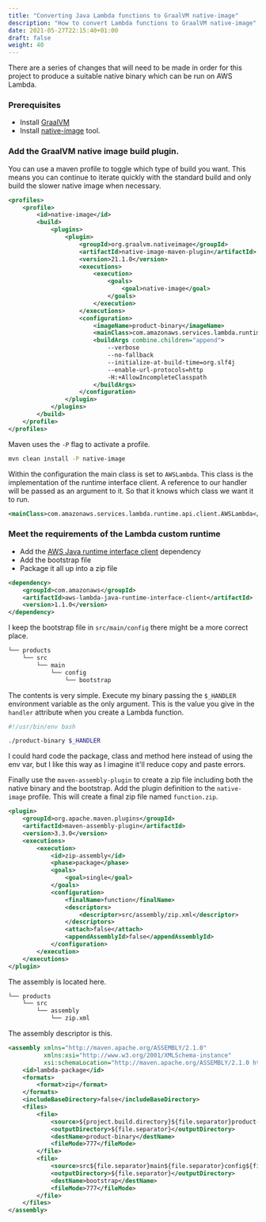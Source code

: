 ```yaml
---
title: "Converting Java Lambda functions to GraalVM native-image"
description: "How to convert Lambda functions to GraalVM native-image"
date: 2021-05-27T22:15:40+01:00
draft: false
weight: 40
---
```


There are a series of changes that will need to be made in order for this project to produce a 
suitable native binary which can be run on AWS Lambda.

### Prerequisites

- Install [GraalVM](https://www.graalvm.org/downloads/) 
- Install [native-image](https://www.graalvm.org/reference-manual/native-image/#install-native-image) tool.

### Add the GraalVM native image build plugin.

You can use a maven profile to toggle which type of build you want. This means you can continue to
iterate quickly with the standard build and only build the slower native image when necessary.

```xml
<profiles>
    <profile>
        <id>native-image</id>
        <build>
            <plugins>
                <plugin>
                    <groupId>org.graalvm.nativeimage</groupId>
                    <artifactId>native-image-maven-plugin</artifactId>
                    <version>21.1.0</version>
                    <executions>
                        <execution>
                            <goals>
                                <goal>native-image</goal>
                            </goals>
                        </execution>
                    </executions>
                    <configuration>
                        <imageName>product-binary</imageName>
                        <mainClass>com.amazonaws.services.lambda.runtime.api.client.AWSLambda</mainClass>
                        <buildArgs combine.children="append">
                            --verbose
                            --no-fallback
                            --initialize-at-build-time=org.slf4j
                            --enable-url-protocols=http
                            -H:+AllowIncompleteClasspath
                        </buildArgs>
                    </configuration>
                </plugin>
            </plugins>
        </build>
    </profile>
</profiles>
```

Maven uses the `-P` flag to activate a profile.

```bash
mvn clean install -P native-image
```

Within the configuration the main class is set to `AWSLambda`. This class is the implementation of the
runtime interface client. A reference to our handler will be passed as an argument to it. So that 
it knows which class we want it to run.

```xml
<mainClass>com.amazonaws.services.lambda.runtime.api.client.AWSLambda</mainClass>
```

### Meet the requirements of the Lambda custom runtime

- Add the [AWS Java runtime interface client](https://github.com/aws/aws-lambda-java-libs/tree/master/aws-lambda-java-runtime-interface-client) dependency
- Add the bootstrap file
- Package it all up into a zip file

```xml
<dependency>
    <groupId>com.amazonaws</groupId>
    <artifactId>aws-lambda-java-runtime-interface-client</artifactId>
    <version>1.1.0</version>
</dependency>
```

I keep the bootstrap file in `src/main/config` there might be a more correct place.

```bash
└── products
    └── src
        └── main
            └── config
                └── bootstrap
```

The contents is very simple. Execute my binary passing the `$_HANDLER` environment variable as
the only argument. This is the value you give in the `handler` attribute when you create a 
Lambda function.

```bash
#!/usr/bin/env bash

./product-binary $_HANDLER
```

I could hard code the package, class and method here instead of using the env var, but I like this
way as I imagine it'll reduce copy and paste errors.

Finally use the `maven-assembly-plugin` to create a zip file including both the native binary
and the bootstrap. Add the plugin definition to the `native-image` profile. This will create a 
final zip file named `function.zip`.

```xml
<plugin>
    <groupId>org.apache.maven.plugins</groupId>
    <artifactId>maven-assembly-plugin</artifactId>
    <version>3.3.0</version>
    <executions>
        <execution>
            <id>zip-assembly</id>
            <phase>package</phase>
            <goals>
                <goal>single</goal>
            </goals>
            <configuration>
                <finalName>function</finalName>
                <descriptors>
                    <descriptor>src/assembly/zip.xml</descriptor>
                </descriptors>
                <attach>false</attach>
                <appendAssemblyId>false</appendAssemblyId>
            </configuration>
        </execution>
    </executions>
</plugin>
```

The assembly is located here.

```bash
└── products
    └── src
        └── assembly
            └── zip.xml
```

The assembly descriptor is this.

```xml
<assembly xmlns="http://maven.apache.org/ASSEMBLY/2.1.0"
          xmlns:xsi="http://www.w3.org/2001/XMLSchema-instance"
          xsi:schemaLocation="http://maven.apache.org/ASSEMBLY/2.1.0 http://maven.apache.org/xsd/assembly-2.1.0.xsd">
    <id>lambda-package</id>
    <formats>
        <format>zip</format>
    </formats>
    <includeBaseDirectory>false</includeBaseDirectory>
    <files>
        <file>
            <source>${project.build.directory}${file.separator}product-binary</source>
            <outputDirectory>${file.separator}</outputDirectory>
            <destName>product-binary</destName>
            <fileMode>777</fileMode>
        </file>
        <file>
            <source>src${file.separator}main${file.separator}config${file.separator}bootstrap</source>
            <outputDirectory>${file.separator}</outputDirectory>
            <destName>bootstrap</destName>
            <fileMode>777</fileMode>
        </file>
    </files>
</assembly>
```